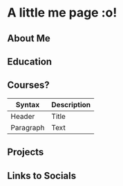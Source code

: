 # A little me page :o!

## About Me

## Education

## Courses?
| Syntax | Description |
| ----------- | ----------- |
| Header | Title |
| Paragraph | Text |

## Projects

## Links to Socials

